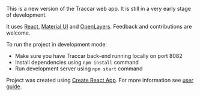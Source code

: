 This is a new version of the Traccar web app. It is still in a very early stage of development.

It uses [React](https://reactjs.org/), [Material UI](https://material-ui.com/) and [OpenLayers](https://openlayers.org/). Feedback and contributions are welcome.

To run the project in development mode:

- Make sure you have Traccar back-end running locally on port 8082
- Install dependencies using `npm install` command
- Run development server using `npm start` command

Project was created using [Create React App](https://github.com/facebook/create-react-app). For more information see [user guide](https://github.com/facebook/create-react-app/blob/master/packages/react-scripts/template/README.md).
